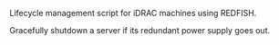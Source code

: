 Lifecycle management script for iDRAC machines using REDFISH.

Gracefully shutdown a server if its redundant power supply goes out.
